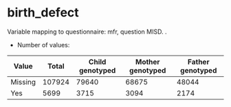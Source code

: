 # birth_defect
Variable mapping to questionnaire: mfr, question MISD.
.
- Number of values:

| Value | Total | Child genotyped | Mother genotyped | Father genotyped |
| ----- | ----- | --------------- | ---------------- | ---------------- |
| Missing | 107924 | 79640 | 68675 | 48044 |
| Yes | 5699 | 3715 | 3094 |2174 |



